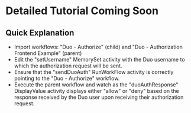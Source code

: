 <h1>Detailed Tutorial Coming Soon</h1>

<h2>Quick Explanation</h2>
<ul>
  <li>Import workflows: "Duo - Authorize" (child) and "Duo - Authorization Frontend Example" (parent)</li>
  <li>Edit the "setUsername" MemorySet activity with the Duo username to which the authorization request will be sent.</li>
  <li>Ensure that the "sendDuoAuth" RunWorkFlow activity is correctly pointing to the "Duo - Authorize" workflow.</li>
  <li>Execute the parent workflow and watch as the "duoAuthResponse" DisplayValue activity displays either "allow" or "deny" based on the response received by the Duo user upon receiving their authorization request.</li>
</ul>
